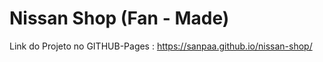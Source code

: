 # Nissan Shop (Fan - Made) 

Link do Projeto no GITHUB-Pages : <a href='https://sanpaa.github.io/nissan-shop/' target="_blank"> https://sanpaa.github.io/nissan-shop/ </a> 
